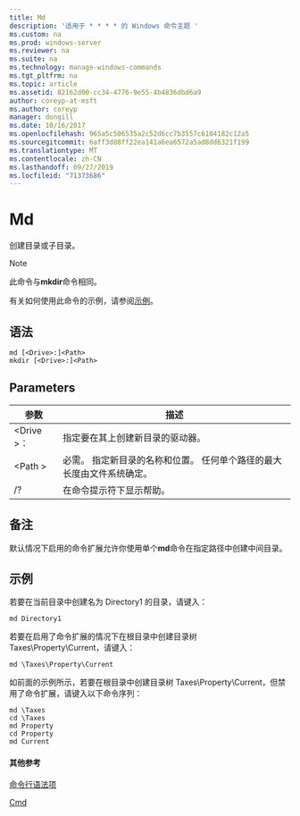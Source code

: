 ```yaml
---
title: Md
description: '适用于 * * * * 的 Windows 命令主题 '
ms.custom: na
ms.prod: windows-server
ms.reviewer: na
ms.suite: na
ms.technology: manage-windows-commands
ms.tgt_pltfrm: na
ms.topic: article
ms.assetid: 82162d00-cc34-4776-9e55-4b4836dbd6a9
author: coreyp-at-msft
ms.author: coreyp
manager: dongill
ms.date: 10/16/2017
ms.openlocfilehash: 965a5c506535a2c52d6cc7b3557c6104182c12a5
ms.sourcegitcommit: 6aff3d88ff22ea141a6ea6572a5ad8dd6321f199
ms.translationtype: MT
ms.contentlocale: zh-CN
ms.lasthandoff: 09/27/2019
ms.locfileid: "71373686"
---
```

# <a name="md"></a>Md



创建目录或子目录。

> [!NOTE]
> 此命令与**mkdir**命令相同。

有关如何使用此命令的示例，请参阅[示例](#BKMK_examples)。

## <a name="syntax"></a>语法

```
md [<Drive>:]<Path>
mkdir [<Drive>:]<Path>
```

## <a name="parameters"></a>Parameters

|参数|描述|
|---------|-----------|
|\<Drive >：|指定要在其上创建新目录的驱动器。|
|\<Path >|必需。 指定新目录的名称和位置。 任何单个路径的最大长度由文件系统确定。|
|/?|在命令提示符下显示帮助。|

## <a name="remarks"></a>备注

默认情况下启用的命令扩展允许你使用单个**md**命令在指定路径中创建中间目录。

## <a name="BKMK_examples"></a>示例

若要在当前目录中创建名为 Directory1 的目录，请键入：
```
md Directory1
```
若要在启用了命令扩展的情况下在根目录中创建目录树 Taxes\Property\Current，请键入：
```
md \Taxes\Property\Current
```
如前面的示例所示，若要在根目录中创建目录树 Taxes\Property\Current，但禁用了命令扩展，请键入以下命令序列：
```
md \Taxes
cd \Taxes 
md Property
cd Property
md Current
```

#### <a name="additional-references"></a>其他参考

[命令行语法项](command-line-syntax-key.md)

[Cmd](cmd.md)
